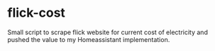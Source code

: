 # flick-cost
Small script to scrape flick website for current cost of electricity and pushed the value to my Homeassistant implementation.
